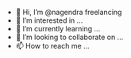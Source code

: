 - 👋 Hi, I’m @nagendra freelancing
- 👀 I’m interested in ...
- 🌱 I’m currently learning ...
- 💞️ I’m looking to collaborate on ...
- 📫 How to reach me ...

<!---
Nagendra freelancing is a ✨ special ✨ repository because its `README.md` (this file) appears on your GitHub profile.
You can click the Preview link to take a look at your changes.
--->

